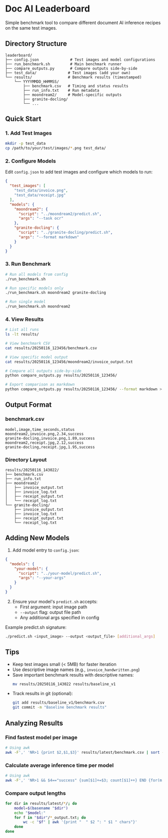 # Doc AI Leaderboard

Simple benchmark tool to compare different document AI inference recipes on the same test images.

## Directory Structure

```
leaderboard/
├── config.json              # Test images and model configurations
├── run_benchmark.sh         # Main benchmark runner
├── compare_outputs.py       # Compare outputs side-by-side
├── test_data/              # Test images (add your own)
└── results/                # Benchmark results (timestamped)
    └── YYYYMMDD_HHMMSS/
        ├── benchmark.csv   # Timing and status results
        ├── run_info.txt    # Run metadata
        ├── moondream2/     # Model-specific outputs
        ├── granite-docling/
        └── ...
```

## Quick Start

### 1. Add Test Images

```bash
mkdir -p test_data
cp /path/to/your/test/images/*.png test_data/
```

### 2. Configure Models

Edit `config.json` to add test images and configure which models to run:

```json
{
  "test_images": [
    "test_data/invoice.png",
    "test_data/receipt.jpg"
  ],
  "models": {
    "moondream2": {
      "script": "../moondream2/predict.sh",
      "args": "--task ocr"
    },
    "granite-docling": {
      "script": "../granite-docling/predict.sh",
      "args": "--format markdown"
    }
  }
}
```

### 3. Run Benchmark

```bash
# Run all models from config
./run_benchmark.sh

# Run specific models only
./run_benchmark.sh moondream2 granite-docling

# Run single model
./run_benchmark.sh moondream2
```

### 4. View Results

```bash
# List all runs
ls -lt results/

# View benchmark CSV
cat results/20250116_123456/benchmark.csv

# View specific model output
cat results/20250116_123456/moondream2/invoice_output.txt

# Compare all outputs side-by-side
python compare_outputs.py results/20250116_123456/

# Export comparison as markdown
python compare_outputs.py results/20250116_123456/ --format markdown > comparison.md
```

## Output Format

### benchmark.csv

```csv
model,image,time_seconds,status
moondream2,invoice.png,2.34,success
granite-docling,invoice.png,1.89,success
moondream2,receipt.jpg,2.12,success
granite-docling,receipt.jpg,1.95,success
```

### Directory Layout

```
results/20250116_143022/
├── benchmark.csv
├── run_info.txt
├── moondream2/
│   ├── invoice_output.txt
│   ├── invoice_log.txt
│   ├── receipt_output.txt
│   └── receipt_log.txt
└── granite-docling/
    ├── invoice_output.txt
    ├── invoice_log.txt
    ├── receipt_output.txt
    └── receipt_log.txt
```

## Adding New Models

1. Add model entry to `config.json`:

```json
{
  "models": {
    "your-model": {
      "script": "../your-model/predict.sh",
      "args": "--your-args"
    }
  }
}
```

2. Ensure your model's `predict.sh` accepts:
   - First argument: input image path
   - `--output` flag: output file path
   - Any additional args specified in config

Example predict.sh signature:
```bash
./predict.sh <input_image> --output <output_file> [additional_args]
```

## Tips

- Keep test images small (< 5MB) for faster iteration
- Use descriptive image names (e.g., `invoice_handwritten.png`)
- Save important benchmark results with descriptive names:
  ```bash
  mv results/20250116_143022 results/baseline_v1
  ```
- Track results in git (optional):
  ```bash
  git add results/baseline_v1/benchmark.csv
  git commit -m "Baseline benchmark results"
  ```

## Analyzing Results

### Find fastest model per image

```bash
# Using awk
awk -F',' 'NR>1 {print $2,$1,$3}' results/latest/benchmark.csv | sort -k1,1 -k3,3n | awk '{if($1!=p){print; p=$1}}'
```

### Calculate average inference time per model

```bash
# Using awk
awk -F',' 'NR>1 && $4=="success" {sum[$1]+=$3; count[$1]++} END {for(m in sum) printf "%s: %.2fs\n", m, sum[m]/count[m]}' results/latest/benchmark.csv
```

### Compare output lengths

```bash
for dir in results/latest/*/; do
    model=$(basename "$dir")
    echo "$model:"
    for f in "$dir"/*_output.txt; do
        wc -c "$f" | awk '{print "  " $2 ": " $1 " chars"}'
    done
done
```
